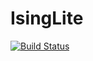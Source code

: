 # IsingLite

[![Build Status](https://travis-ci.org/brk00/IsingLite.jl.svg?branch=master)](https://travis-ci.org/brk00/IsingLite.jl)
